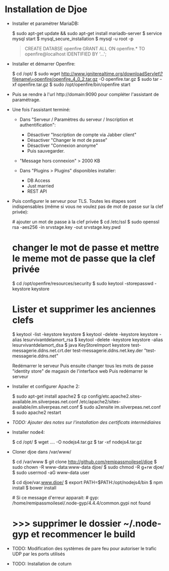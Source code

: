 # Installation de Djoe

* Installer et paramétrer MariaDB:


    $ sudo apt-get update && sudo apt-get install mariadb-server
    $ service mysql start
    $ mysql_secure_installation
    $ mysql -u root -p
    > CREATE DATABSE openfire
    > GRANT ALL ON openfire.* TO openfire@localhost IDENTIFIED BY '...';

* Installer et démarrer Openfire:


    $ cd /opt/
    $ sudo wget http://www.igniterealtime.org/downloadServlet\?filename\=openfire/openfire_4_0_2.tar.gz -O openfire.tar.gz
    $ sudo tar -xf openfire.tar.gz
    $ sudo /opt/openfire/bin/openfire start

* Puis se rendre à l'url http://domain:9090 pour compléter l'assistant de paramétrage.
* Une fois l'assistant terminé:
    * Dans "Serveur / Paramètres du serveur / Inscription et authentification":
        * Désactiver "Inscription de compte via Jabber client"
        * Désactiver "Changer le mot de passe"
        * Désactiver "Connexion anonyme"
        * Puis sauvegarder.

    * "Message hors connexion" > 2000 KB

    * Dans "Plugins > Plugins" disponibles installer:
        * DB Access
        * Just married
        * REST API

* Puis configurer le serveur pour TLS. Toutes les étapes sont indispensables (même si vous ne voulez pas de mot de passe
sur la clef privée):


    # ajouter un mot de passe à la clef privée
    $ cd /etc/ssl
    $ sudo openssl rsa -aes256 -in srvstage.key -out srvstage.key.pwd

    # changer le mot de passe et mettre le meme mot de passe que la clef privée
    $ cd /opt/openfire/resources/security
    $ sudo keytool -storepasswd -keystore keystore

    # Lister et supprimer les anciennes clefs
    $ keytool -list -keystore keystore
    $ keytool -delete -keystore keystore -alias lesurvivantdelamort_rsa
    $ keytool -delete -keystore keystore -alias lesurvivantdelamort_dsa
    $ java KeyStoreImport keystore test-messagerie.ddns.net.crt.der test-messagerie.ddns.net.key.der "test-messagerie.ddns.net"

    Redémarrer le serveur
    Puis ensuite changer tous les mots de passe "identity store" de magasin de l'interface web
    Puis redémarrer le serveur

* Installer et configurer Apache 2:


    $ sudo apt-get install apache2
    $ cp config/etc.apache2.sites-available.im.silverpeas.net.conf /etc/apache2/sites-available/im.silverpeas.net.conf
    $ sudo a2ensite im.silverpeas.net.conf
    $ sudo apache2 restart

* _TODO: Ajouter des notes sur l'installation des certificats intermédiaires_

* Installer node4:


    $ cd /opt/
    $ wget .... -O nodejs4.tar.gz
    $ tar -xf nodejs4.tar.gz

* Cloner djoe dans /var/www/


    $ cd /var/www
    $ git clone http://github.com/remipassmoilesel/djoe
    $ sudo chown -R www-data:www-data djoe/
    $ sudo chmod -R g+rw djoe/
    $ sudo usermod -aG www-data user

    $ cd djoe/var.www.djoe/
    $ export PATH=$PATH:/opt/nodejs4/bin
    $ npm install
    $ bower install

    # Si ce message d'erreur apparait:
    # gyp: /home/remipassmoilesel/.node-gyp/4.4.4/common.gypi not found
    #     >>> supprimer le dossier ~/.node-gyp et recommencer le build


* TODO: Modification des systèmes de pare feu pour autoriser le trafic UDP par les ports utilisés

* TODO: Installation de coturn





